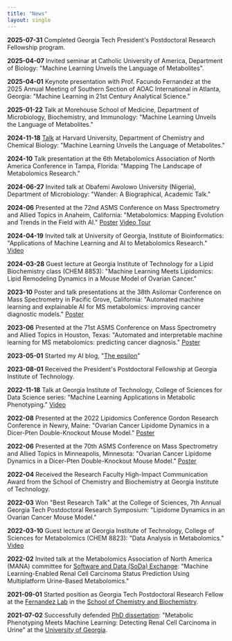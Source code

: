 ```yaml
---
title: "News"
layout: single
---
```


**2025-07-31** Completed Georgia Tech President's Postdoctoral Research Fellowship program.

**2025-04-07** Invited seminar at Catholic University of America, Department of Biology: "Machine Learning Unveils the Language of Metabolites".

**2025-04-01** Keynote presentation with Prof. Facundo Fernandez at the 2025 Annual Meeting of Southern Section of AOAC International in Atlanta, Georgia: "Machine Learning in 21st Century Analytical Science."

**2025-01-22** Talk at Morehouse School of Medicine, Department of Microbiology, Biochemistry, and Immunology: "Machine Learning Unveils the Language of Metabolites."

**2024-11-18** [Talk](https://www.chemistry.harvard.edu/event/olatomiwa-o-bifarin-postdoctoral-fellow-georgia-institute-technology) at Harvard University, Department of Chemistry and Chemical Biology: "Machine Learning Unveils the Language of Metabolites."

**2024-10** Talk presentation at the 6th Metabolomics Association of North America Conference in Tampa, Florida: "Mapping The Landscape of Metabolomics Research."

**2024-06-27** Invited talk at Obafemi Awolowo University (Nigeria), Department of Microbiology: "Wander: A Biographical, Academic Talk."

**2024-06** Presented at the 72nd ASMS Conference on Mass Spectrometry and Allied Topics in Anaheim, California: "Metabolomics: Mapping Evolution and Trends in the Field with AI." [Poster](https://github.com/obifarin/research_posters/blob/master/ASMS2024-metabolomics-landscape.pdf) [Video Tour](https://www.youtube.com/watch?v=eHrCx2LhdCk)

**2024-04-19** Invited talk at University of Georgia, Institute of Bioinformatics: "Applications of Machine Learning and AI to Metabolomics Research." [Video](https://www.youtube.com/watch?v=AAw1CFVbFww)

**2024-03-28** Guest lecture at Georgia Institute of Technology for a Lipid Biochemistry class (CHEM 8853): "Machine Learning Meets Lipidomics: Lipid Remodeling Dynamics in a Mouse Model of Ovarian Cancer."

**2023-10** Poster and talk presentations at the 38th Asilomar Conference on Mass Spectrometry in Pacific Grove, California: "Automated machine learning and explainable AI for MS metabolomics: improving cancer diagnostic models." [Poster](https://github.com/obifarin/research_posters/blob/master/Bifarin_ASMS_2023_Poster_final.pdf)

**2023-06** Presented at the 71st ASMS Conference on Mass Spectrometry and Allied Topics in Houston, Texas: "Automated and interpretable machine learning for MS metabolomics: predicting cancer diagnosis." [Poster](https://github.com/obifarin/research_posters/blob/master/Bifarin_ASMS_2023_Poster_final.pdf)

**2023-05-01** Started my AI blog, "[The epsilon](https://theepsilon.substack.com/)"

**2023-08-01** Received the President's Postdoctoral Fellowship at Georgia Institute of Technology.

**2022-11-18** Talk at Georgia Institute of Technology, College of Sciences for Data Science series: "Machine Learning Applications in Metabolic Phenotyping." [Video](https://www.youtube.com/watch?v=KA56KP5GUeg)

**2022-08** Presented at the 2022 Lipidomics Conference Gordon Research Conference in Newry, Maine: "Ovarian Cancer Lipidome Dynamics in a Dicer-Pten Double-Knockout Mouse Model." [Poster](https://github.com/obifarin/research_posters/blob/master/ASMS_JUNE2022_Poster_Bifarin_final.pdf)

**2022-06** Presented at the 70th ASMS Conference on Mass Spectrometry and Allied Topics in Minneapolis, Minnesota: "Ovarian Cancer Lipidome Dynamics in a Dicer-Pten Double-Knockout Mouse Model." [Poster](https://github.com/obifarin/research_posters/blob/master/ASMS_JUNE2022_Poster_Bifarin_final.pdf)

**2022-04** Received the Research Faculty High-Impact Communication Award from the School of Chemistry and Biochemistry at Georgia Institute of Technology.

**2022-03** Won "Best Research Talk" at the College of Sciences, 7th Annual Georgia Tech Postdoctoral Research Symposium: "Lipidome Dynamics in an Ovarian Cancer Mouse Model."

**2022-03-10** Guest lecture at Georgia Institute of Technology, College of Sciences for Metabolomics (CHEM 8823): "Data Analysis in Metabolomics." [Video](https://www.youtube.com/watch?v=k3cMRdJt1VQ)

**2022-02** Invited talk at the Metabolomics Association of North America (MANA) committee for [Software and Data (SoDa) Exchange](https://sites.google.com/metabolomicsna.org/soda/home): "Machine Learning-Enabled Renal Cell Carcinoma Status Prediction Using Multiplatform Urine-Based Metabolomics."

**2021-09-01** Started position as Georgia Tech Postdoctoral Research Fellow at the [Fernandez Lab](https://sites.gatech.edu/fernandez/) in the [School of Chemistry and Biochemistry](https://chemistry.gatech.edu/).

**2021-07-02** Successfully defended [PhD dissertation](https://openscholar.uga.edu/record/4684?ln=en&v=pdf): "Metabolic Phenotyping Meets Machine Learning: Detecting Renal Cell Carcinoma in Urine" at the [University of Georgia](https://bcmb.franklin.uga.edu/events/content/2021/phd-final-defense-5).
